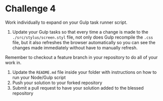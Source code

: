 # Challenge 4

Work individually to expand on your Gulp task runner script.

1. Update your Gulp tasks so that every time a change is made to the `./src/stylus/screen.styl` file, not only does Gulp recompile the `.css` file, but it also refreshes the browser automatically so you can see the changes made immediately without have to manually refresh.

Remember to checkout a feature branch in your repository to do all of your work in.

1. Update the `README.md` file inside your folder with instructions on how to run your Node/Gulp script
1. Push your solution to your forked repository
1. Submit a pull request to have your solution added to the blessed repository